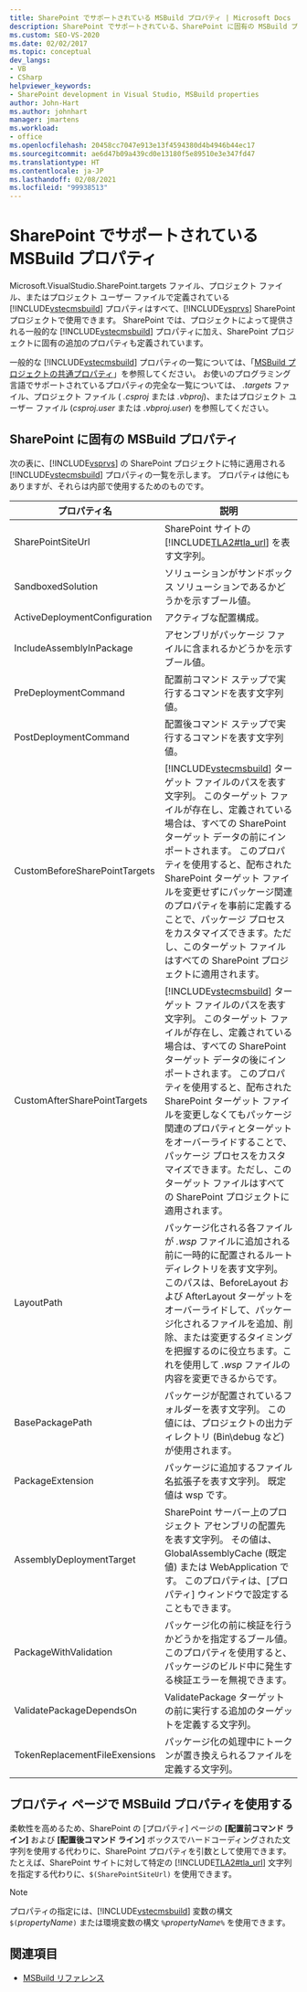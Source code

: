 ```yaml
---
title: SharePoint でサポートされている MSBuild プロパティ | Microsoft Docs
description: SharePoint でサポートされている、SharePoint に固有の MSBuild プロパティの名前と説明の一覧を示します。
ms.custom: SEO-VS-2020
ms.date: 02/02/2017
ms.topic: conceptual
dev_langs:
- VB
- CSharp
helpviewer_keywords:
- SharePoint development in Visual Studio, MSBuild properties
author: John-Hart
ms.author: johnhart
manager: jmartens
ms.workload:
- office
ms.openlocfilehash: 20458cc7047e913e13f4594380d4b4946b44ec17
ms.sourcegitcommit: ae6d47b09a439cd0e13180f5e89510e3e347fd47
ms.translationtype: HT
ms.contentlocale: ja-JP
ms.lasthandoff: 02/08/2021
ms.locfileid: "99938513"
---
```

# <a name="msbuild-properties-supported-by-sharepoint"></a>SharePoint でサポートされている MSBuild プロパティ
  Microsoft.VisualStudio.SharePoint.targets ファイル、プロジェクト ファイル、またはプロジェクト ユーザー ファイルで定義されている [!INCLUDE[vstecmsbuild](../sharepoint/includes/vstecmsbuild-md.md)] プロパティはすべて、[!INCLUDE[vsprvs](../sharepoint/includes/vsprvs-md.md)] SharePoint プロジェクトで使用できます。 SharePoint では、プロジェクトによって提供される一般的な [!INCLUDE[vstecmsbuild](../sharepoint/includes/vstecmsbuild-md.md)] プロパティに加え、SharePoint プロジェクトに固有の追加のプロパティも定義されています。

 一般的な [!INCLUDE[vstecmsbuild](../sharepoint/includes/vstecmsbuild-md.md)] プロパティの一覧については、「[MSBuild プロジェクトの共通プロパティ](/previous-versions/dotnet/netframework-4.0/bb629394(v=vs.100))」を参照してください。 お使いのプログラミング言語でサポートされているプロパティの完全な一覧については、 *.targets* ファイル、プロジェクト ファイル ( *.csproj* または *.vbproj*)、またはプロジェクト ユーザー ファイル (*csproj.user* または *.vbproj.user*) を参照してください。

## <a name="msbuild-properties-specific-to-sharepoint"></a>SharePoint に固有の MSBuild プロパティ
 次の表に、[!INCLUDE[vsprvs](../sharepoint/includes/vsprvs-md.md)] の SharePoint プロジェクトに特に適用される [!INCLUDE[vstecmsbuild](../sharepoint/includes/vstecmsbuild-md.md)] プロパティの一覧を示します。 プロパティは他にもありますが、それらは内部で使用するためのものです。

|プロパティ名|説明|
|-------------------|-----------------|
|SharePointSiteUrl|SharePoint サイトの [!INCLUDE[TLA2#tla_url](../sharepoint/includes/tla2sharptla-url-md.md)] を表す文字列。|
|SandboxedSolution|ソリューションがサンドボックス ソリューションであるかどうかを示すブール値。|
|ActiveDeploymentConfiguration|アクティブな配置構成。|
|IncludeAssemblyInPackage|アセンブリがパッケージ ファイルに含まれるかどうかを示すブール値。|
|PreDeploymentCommand|配置前コマンド ステップで実行するコマンドを表す文字列値。|
|PostDeploymentCommand|配置後コマンド ステップで実行するコマンドを表す文字列値。|
|CustomBeforeSharePointTargets|[!INCLUDE[vstecmsbuild](../sharepoint/includes/vstecmsbuild-md.md)] ターゲット ファイルのパスを表す文字列。 このターゲット ファイルが存在し、定義されている場合は、すべての SharePoint ターゲット データの前にインポートされます。 このプロパティを使用すると、配布された SharePoint ターゲット ファイルを変更せずにパッケージ関連のプロパティを事前に定義することで、パッケージ プロセスをカスタマイズできます。ただし、このターゲット ファイルはすべての SharePoint プロジェクトに適用されます。|
|CustomAfterSharePointTargets|[!INCLUDE[vstecmsbuild](../sharepoint/includes/vstecmsbuild-md.md)] ターゲット ファイルのパスを表す文字列。 このターゲット ファイルが存在し、定義されている場合は、すべての SharePoint ターゲット データの後にインポートされます。 このプロパティを使用すると、配布された SharePoint ターゲット ファイルを変更しなくてもパッケージ関連のプロパティとターゲットをオーバーライドすることで、パッケージ プロセスをカスタマイズできます。ただし、このターゲット ファイルはすべての SharePoint プロジェクトに適用されます。|
|LayoutPath|パッケージ化される各ファイルが *.wsp* ファイルに追加される前に一時的に配置されるルート ディレクトリを表す文字列。 このパスは、BeforeLayout および AfterLayout ターゲットをオーバーライドして、パッケージ化されるファイルを追加、削除、または変更するタイミングを把握するのに役立ちます。これを使用して *.wsp* ファイルの内容を変更できるからです。|
|BasePackagePath|パッケージが配置されているフォルダーを表す文字列。 この値には、プロジェクトの出力ディレクトリ (Bin\debug など) が使用されます。|
|PackageExtension|パッケージに追加するファイル名拡張子を表す文字列。 既定値は wsp です。|
|AssemblyDeploymentTarget|SharePoint サーバー上のプロジェクト アセンブリの配置先を表す文字列。 その値は、GlobalAssemblyCache (既定値) または WebApplication です。 このプロパティは、[プロパティ] ウィンドウで設定することもできます。|
|PackageWithValidation|パッケージ化の前に検証を行うかどうかを指定するブール値。 このプロパティを使用すると、パッケージのビルド中に発生する検証エラーを無視できます。|
|ValidatePackageDependsOn|ValidatePackage ターゲットの前に実行する追加のターゲットを定義する文字列。|
|TokenReplacementFileExensions|パッケージ化の処理中にトークンが置き換えられるファイルを定義する文字列。|

## <a name="use-msbuild-properties-in-the-properties-page"></a>プロパティ ページで MSBuild プロパティを使用する
 柔軟性を高めるため、SharePoint の [プロパティ] ページの **[配置前コマンド ライン]** および **[配置後コマンド ライン]** ボックスでハードコーディングされた文字列を使用する代わりに、SharePoint プロパティを引数として使用できます。 たとえば、SharePoint サイトに対して特定の [!INCLUDE[TLA2#tla_url](../sharepoint/includes/tla2sharptla-url-md.md)] 文字列を指定する代わりに、`$(SharePointSiteUrl)` を使用できます。

> [!NOTE]
> プロパティの指定には、[!INCLUDE[vstecmsbuild](../sharepoint/includes/vstecmsbuild-md.md)] 変数の構文 `$(`*propertyName*`)` または環境変数の構文 `%`*propertyName*`%` を使用できます。

## <a name="see-also"></a>関連項目

- [MSBuild リファレンス](../msbuild/msbuild-reference.md)